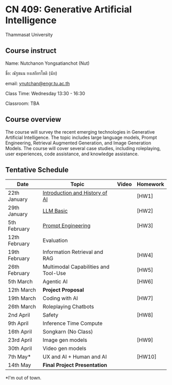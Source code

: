 # CN 409: Generative Artificial Intelligence
Thammasat University 

## Course instruct

Name: Nutchanon Yongsatianchot (Nut)

ชื่อ: ณัฐชนน ยงเสถียรโชติ (นัท)

email: ynutchan@engr.tu.ac.th

Class Time: Wednesday 13:30 - 16:30

Classroom: TBA

## Course overview 
The course will survey the recent emerging technologies in Generative Artificial Intelligence. The topic includes large language models, Prompt Engineering, Retrieval Augmented Generation, and Image Generation Models. The course will cover several case studies, including roleplaying, user experiences, code assistance, and knowledge assistance.

## Tentative Schedule

| Date  |   Topic   |  Video   | Homework |
| ----- | --------- | -------- | -------- |
| 22th January  | [Introduction and History of AI](https://docs.google.com/presentation/d/1mLymOtXZiAUXmx33MekqXzayVw1x36-Mij680x-9F_4/edit?usp=sharing)    |          | [HW1]   |   
| 29th January  | [LLM Basic](https://docs.google.com/presentation/d/1otdPZ9RpoYTGBNWfa4CQrowG-SWhDcb2mXdU6xQss5Q/edit?usp=sharing)                                 |          | [HW2]   |   
| 5th February  | [Prompt Engineering](https://docs.google.com/presentation/d/1I42C5r9kS2p9J_PFPE7N-580-bwWgMmZMw7cw8tMQDg/edit?usp=sharing)                        |          | [HW3]   |   
| 12th February | Evaluation                                |          |         |
| 19th February | Information Retrieval and RAG             |          | [HW4]   |
| 26th February | Multimodal Capabilities and Tool-Use      |          | [HW5]   |
| 5th  March    | Agentic AI                                |          | [HW6]   |
| 12th  March   | **Project Proposal**                      |          |         |
| 19th  March   | Coding with AI                            |          | [HW7]   |
| 26th  March   | Roleplaying Chatbots                      |          |         |
| 2nd  April    | Safety                                    |          | [HW8]   |
| 9th  April    | Inference Time Compute                    |          |         |
| 16th April    | Songkarn (No Class)                       |          |         |
| 23rd April    | Image gen models                          |          | [HW9]   |
| 30th April    | Video gen models                          |          |         |
| 7th  May*     | UX and AI + Human and AI                  |          | [HW10]  |
| 14th May      | **Final Project Presentation**            |          |         |   

*I'm out of town.
